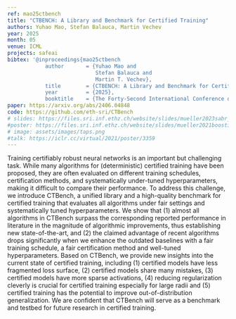 ```yaml
---
ref: mao25ctbench
title: "CTBENCH: A Library and Benchmark for Certified Training"
authors: Yuhao Mao, Stefan Balauca, Martin Vechev
year: 2025
month: 05
venue: ICML
projects: safeai
bibtex: '@inproceedings{mao25ctbench
			author       = {Yuhao Mao and
							Stefan Balauca and
							Martin T. Vechev},
			title        = {CTBENCH: A Library and Benchmark for Certified Training},
			year         = {2025},
			booktitle    = {The Forty-Second International Conference on Machine Learning}'
paper: https://arxiv.org/abs/2406.04848
code: https://github.com/eth-sri/CTBench
# slides: https://files.sri.inf.ethz.ch/website/slides/mueller2023sabr_slides.pdf
#poster: https://files.sri.inf.ethz.ch/website/slides/mueller2021boosting_poster.pdf
# image: assets/images/taps.png
#talk: https://iclr.cc/virtual/2021/poster/3359
---
```


Training certifiably robust neural networks is an important but challenging task. While many algorithms for (deterministic) certified training have been proposed, they are often evaluated on different training schedules, certification methods, and systematically under-tuned hyperparameters, making it difficult to compare their performance. To address this challenge, we introduce CTBench, a unified library and a high-quality benchmark for certified training that evaluates all algorithms under fair settings and systematically tuned hyperparameters. We show that (1) almost all algorithms in CTBench surpass the corresponding reported performance in literature in the magnitude of algorithmic improvements, thus establishing new state-of-the-art, and (2) the claimed advantage of recent algorithms drops significantly when we enhance the outdated baselines with a fair training schedule, a fair certification method and well-tuned hyperparameters. Based on CTBench, we provide new insights into the current state of certified training, including (1) certified models have less fragmented loss surface, (2) certified models share many mistakes, (3) certified models have more sparse activations, (4) reducing regularization cleverly is crucial for certified training especially for large radii and (5) certified training has the potential to improve out-of-distribution generalization. We are confident that CTBench will serve as a benchmark and testbed for future research in certified training.



